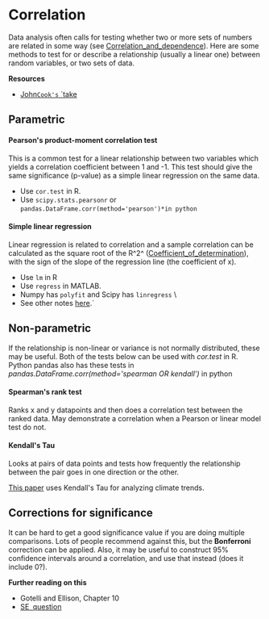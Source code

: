 # Correlation

Data analysis often calls for testing whether two or more sets of
numbers are related in some way (see
[Correlation_and_dependence](http://en.wikipedia.org/wiki/Correlation_and_dependence)).
Here are some methods to test for or describe a relationship (usually a
linear one) between random variables, or two sets of data.

 **Resources**

* [John`Cook's`
`take](http://www.johndcook.com/blog/2008/11/05/how-to-calculate-pearson-correlation-accurately/)

## Parametric

#### Pearson's product-moment correlation test

This is a common test for a linear relationship between two variables
which yields a correlation coefficient between 1 and -1. This test
should give the same significance (p-value) as a simple linear
regression on the same data.

* Use `cor.test` in R.
* Use `scipy.stats.pearsonr` or `pandas.DataFrame.corr(method='pearson')*in python`

#### Simple linear regression

Linear regression is related to correlation and a sample correlation can
be calculated as the square root of the R^2^
([Coefficient_of_determination](http://en.wikipedia.org/wiki/Coefficient_of_determination)),
with the sign of the slope of the regression line (the coefficient of
x).

* Use `lm` in R
* Use `regress` in MATLAB.
* Numpy has `polyfit` and Scipy has `linregress` \
* See other notes [here](linear_regression).`

## Non-parametric

If the relationship is non-linear or variance is not normally
distributed, these may be useful. Both of the tests below can be used
with *cor.test* in R. Python pandas also has these tests in
*pandas.DataFrame.corr(method='spearman OR kendall')* in python

#### Spearman's rank test

Ranks x and y datapoints and then does a correlation test between the
ranked data. May demonstrate a correlation when a Pearson or linear
model test do not.

#### Kendall's Tau

Looks at pairs of data points and tests how frequently the relationship
between the pair goes in one direction or the other.

[This
paper](http://journals.ametsoc.org/doi/abs/10.1175/2009JCLI2951.1)
uses Kendall's Tau for analyzing climate trends.

## Corrections for significance

It can be hard to get a good significance value if you are doing
multiple comparisons. Lots of people recommend against this, but the
**Bonferroni** correction can be applied. Also, it may be useful to
construct 95% confidence intervals around a correlation, and use that
instead (does it include 0?).

 **Further reading on this**

* Gotelli and Ellison, Chapter 10
* [SE`
`question](http://stats.stackexchange.com/questions/5750/look-and-you-shall-find-a-correlation)
